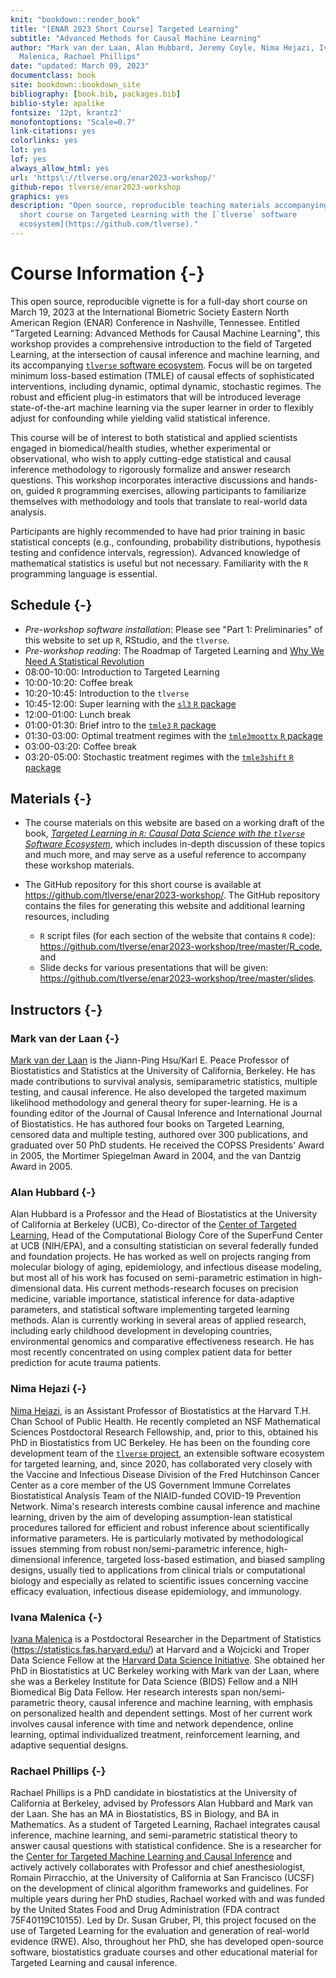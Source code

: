 ```yaml
---
knit: "bookdown::render_book"
title: "[ENAR 2023 Short Course] Targeted Learning"
subtitle: "Advanced Methods for Causal Machine Learning"
author: "Mark van der Laan, Alan Hubbard, Jeremy Coyle, Nima Hejazi, Ivana
  Malenica, Rachael Phillips"
date: "updated: March 09, 2023"
documentclass: book
site: bookdown::bookdown_site
bibliography: [book.bib, packages.bib]
biblio-style: apalike
fontsize: '12pt, krantz2'
monofontoptions: "Scale=0.7"
link-citations: yes
colorlinks: yes
lot: yes
lof: yes
always_allow_html: yes
url: 'https\://tlverse.org/enar2023-workshop/'
github-repo: tlverse/enar2023-workshop
graphics: yes
description: "Open source, reproducible teaching materials accompanying a
  short course on Targeted Learning with the [`tlverse` software
  ecosystem](https://github.com/tlverse)."
---
```


# Course Information {-}

This open source, reproducible vignette is for a full-day short course on March 
19, 2023 at the International Biometric Society Eastern North American Region 
(ENAR) Conference in Nashville, Tennessee. Entitled "Targeted Learning: 
Advanced Methods for Causal Machine Learning", this workshop provides a 
comprehensive introduction to the field of Targeted Learning, at the 
intersection of causal inference and machine learning, and its accompanying 
[`tlverse` software ecosystem](https://github.com/tlverse). Focus will be on 
targeted minimum loss-based estimation (TMLE) of causal effects of 
sophisticated interventions, including dynamic, optimal dynamic, 
stochastic regimes. The robust and efficient plug-in estimators that will be 
introduced leverage state-of-the-art machine learning via the super learner in 
order to flexibly adjust for confounding while yielding valid statistical 
inference. 

This course will be of interest to both statistical and applied scientists 
engaged in biomedical/health studies, whether experimental or observational, 
who wish to apply cutting-edge statistical and causal inference methodology to 
rigorously formalize and answer research questions. This workshop incorporates 
interactive discussions and hands-on, guided `R` programming exercises, allowing 
participants to familiarize themselves with methodology and tools that 
translate to real-world data analysis.

Participants are highly recommended to have had prior training in basic 
statistical concepts (e.g., confounding, probability distributions, hypothesis 
testing and confidence intervals, regression). Advanced knowledge of 
mathematical statistics is useful but not necessary. Familiarity with the `R` 
programming language is essential.

## Schedule {-}

* _Pre-workshop software installation_: Please see "Part 1: Preliminaries" of 
  this website to set up `R`, RStudio, and the `tlverse`.
* _Pre-workshop reading_: The Roadmap of Targeted Learning and [Why We 
  Need A Statistical Revolution](https://senseaboutscienceusa.org/super-learning-and-the-revolution-in-knowledge/)
* 08:00-10:00: Introduction to Targeted Learning
* 10:00-10:20: Coffee break
* 10:20-10:45: Introduction to the `tlverse`
* 10:45-12:00: Super learning with the [`sl3` `R` 
  package](https://github.com/tlverse/sl3)
* 12:00-01:00: Lunch break
* 01:00-01:30: Brief intro to the [`tmle3` `R`
  package](https://github.com/tlverse/tmle3) 
* 01:30-03:00: Optimal treatment regimes with the [`tmle3mopttx` `R`
  package](https://github.com/tlverse/tmle3mopttx)
* 03:00-03:20: Coffee break
* 03:20-05:00: Stochastic treatment regimes with the [`tmle3shift` `R`
  package](https://github.com/tlverse/tmle3shift)

## Materials {-}

* The course materials on this website are based on a working draft of the book, 
  [*Targeted Learning in `R`: Causal Data Science with the `tlverse` Software Ecosystem*](https://tlverse.org/tlverse-handbook/), which includes in-depth 
  discussion of these topics and much more, and may serve as a useful reference 
  to accompany these workshop materials.
* The GitHub repository for this short course is available at 
  https://github.com/tlverse/enar2023-workshop/. The GitHub repository 
  contains the files for generating this website and additional learning 
  resources, including

    * `R` script files (for each section of the website that contains `R` code): 
      https://github.com/tlverse/enar2023-workshop/tree/master/R_code, and
    * Slide decks for various presentations that will be given: 
      https://github.com/tlverse/enar2023-workshop/tree/master/slides. 

## Instructors {-}

### Mark van der Laan {-}

[Mark van der Laan](https://vanderlaan-lab.org) is the Jiann-Ping Hsu/Karl E. 
Peace Professor of Biostatistics and Statistics at the University of California,
Berkeley. He has made contributions to survival analysis, semiparametric 
statistics, multiple testing, and causal inference. He also developed the 
targeted maximum likelihood methodology and general theory for super-learning. 
He is a founding editor of the Journal of Causal Inference and International 
Journal of Biostatistics. He has authored four books on Targeted Learning, 
censored data and multiple testing, authored over 300 publications, and 
graduated over 50 PhD students. He received the COPSS Presidents' Award in 2005, 
the Mortimer Spiegelman Award in 2004, and the van Dantzig Award in 2005.

### Alan Hubbard {-}

Alan Hubbard is a Professor and the Head of Biostatistics at the University of 
California at Berkeley (UCB), Co-director of the [Center of Targeted 
Learning](https://ctml.berkeley.edu), Head of the Computational Biology 
Core of the SuperFund Center at UCB (NIH/EPA), and a consulting 
statistician on several federally funded and foundation projects. He has worked 
as well on projects ranging from molecular biology of aging, epidemiology, and 
infectious disease modeling, but most all of his work has focused on 
semi-parametric estimation in high-dimensional data. His current 
methods-research focuses on precision medicine, variable importance, 
statistical inference for data-adaptive parameters, and statistical software 
implementing targeted learning methods. Alan is currently working in several 
areas of applied research, including early childhood development in developing 
countries, environmental genomics and comparative effectiveness research. He has 
most recently concentrated on using complex patient data for better prediction 
for acute trauma patients.

### Nima Hejazi {-}

[Nima Hejazi](https://nimahejazi.org), is an Assistant Professor of 
Biostatistics at the Harvard T.H. Chan School of Public Health. He recently 
completed an NSF Mathematical Sciences Postdoctoral Research Fellowship, and, 
prior to this, obtained his PhD in Biostatistics from UC Berkeley. He has been 
on the founding core development team of the [`tlverse` 
project](https://github.com/tlverse), an extensible software ecosystem for 
targeted learning, and, since 2020, has collaborated very closely with the 
Vaccine and Infectious Disease Division of the Fred Hutchinson Cancer Center as 
a core member of the US Government Immune Correlates Biostatistical Analysis 
Team of the NIAID-funded COVID-19 Prevention Network. Nima's research interests 
combine causal inference and machine learning, driven by the aim of developing 
assumption-lean statistical procedures tailored for efficient and robust 
inference about scientifically informative parameters. He is particularly 
motivated by methodological issues stemming from robust non/semi-parametric 
inference, high-dimensional inference, targeted loss-based estimation, and 
biased sampling designs, usually tied to applications from clinical trials or 
computational biology and especially as related to scientific issues concerning 
vaccine efficacy evaluation, infectious disease epidemiology, and immunology.

### Ivana Malenica {-}

[Ivana Malenica](https://imalenica.github.io/) is a Postdoctoral Researcher in 
the Department of Statistics (https://statistics.fas.harvard.edu/) at Harvard 
and a Wojcicki and Troper Data Science Fellow at the [Harvard Data Science 
Initiative](https://datascience.harvard.edu/). She obtained her PhD in 
Biostatistics at UC Berkeley working with Mark van der Laan, where she was a 
Berkeley Institute for Data Science (BIDS) Fellow and a NIH Biomedical Big 
Data Fellow. Her research interests span non/semi-parametric theory, causal 
inference and machine learning, with emphasis on personalized health and 
dependent settings. Most of her current work involves causal inference with 
time and network dependence, online learning, optimal individualized treatment, 
reinforcement learning, and adaptive sequential designs.

### Rachael Phillips {-}

Rachael Phillips is a PhD candidate in biostatistics at the University of 
California at Berkeley, advised by Professors Alan Hubbard and Mark van der Laan. 
She has an MA in Biostatistics, BS in Biology, and BA in Mathematics. As a 
student of Targeted Learning, Rachael integrates causal inference, machine 
learning, and semi-parametric statistical theory to answer causal questions with 
statistical confidence. She is a researcher for the [Center for Targeted 
Machine Learning and Causal Inference](https://ctml.berkeley.edu) and actively 
actively collaborates with Professor and chief anesthesiologist, Romain 
Pirracchio, at the University of California at San Francisco (UCSF) on the 
development of clinical algorithm frameworks and guidelines. For multiple years 
during her PhD studies, Rachael worked with and was funded by the United States 
Food and Drug Administration (FDA contract 75F40119C10155). Led by Dr. Susan 
Gruber, PI, this project focused on the use of Targeted Learning for the 
evaluation and generation of real-world evidence (RWE). Also, throughout her 
PhD, she has developed open-source software, biostatistics graduate courses 
and other educational material for Targeted Learning and causal inference. 
